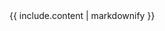 <div class="warn-banner">
  <div class="warn-sign">
      <i class="fa fa-exclamation-triangle" aria-hidden="true"></i>
  </div>
  <div class="warn-text">
      {{ include.content | markdownify }}
  </div>
</div>
